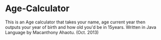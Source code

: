 # Age-Calculator
This is an Age calculator that takes your name, 
age current year then outputs your year of birth and how old you'd be in 15years. 
Written in Java Language by Macanthony Ahaotu. (Oct. 2013)
